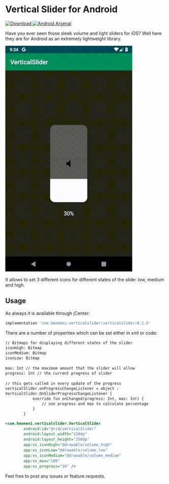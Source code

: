 # Vertical Slider for Android
 [ ![Download](https://api.bintray.com/packages/2hamed/maven/VerticalSlider/images/download.svg) ](https://bintray.com/2hamed/maven/VerticalSlider/_latestVersion)
 [![Android Arsenal]( https://img.shields.io/badge/Android%20Arsenal-VerticalSlider-green.svg?style=flat )]( https://android-arsenal.com/details/1/7564 )
 
Have you ever seen those sleek volume and light sliders for iOS? Well here they are for Android as an extremely lightweight library.

![Showcase](showcase.gif)

It allows to set 3 different icons for different states of the slide: low, medium and high.

## Usage
As always it is available through jCenter:

```groovy
implementation 'com.hmomeni.verticalslider:verticalslider:0.1.5'
```

There are a number of properties which can be set either in xml or code:

```
// Bitmaps for displaying different states of the slider
iconHigh: Bitmap
iconMedium: Bitmap
iconLow: Bitmap

max: Int // the maximum amount that the slider will allow
progress: Int // the current progress of slider

// this gets called in every update of the progress
verticalSlider.onProgressChangeListener = object : VerticalSlider.OnSliderProgressChangeListener {
            override fun onChanged(progress: Int, max: Int) {
                // use progress and max to calculate percentage
            }
        }
```

```xml
<com.hmomeni.verticalslider.VerticalSlider
        android:id="@+id/verticalSlider"
        android:layout_width="120dp"
        android:layout_height="250dp"
        app:vs_iconHigh="@drawable/volume_high"
        app:vs_iconLow="@drawable/volume_low"
        app:vs_iconMedium="@drawable/volume_medium"
        app:vs_max="100"
        app:vs_progress="10" />
```

Feel free to post any issues or feature requests.